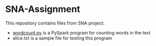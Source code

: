 # SNA-Assignment
This repository contains files from SNA project:
- [wordcount.py](https://github.com/asleepann/SNA-Assignment/blob/main/wordcount.py) is a PySpark program for counting words in the text
- alice.txt is a sample file for testing this program
